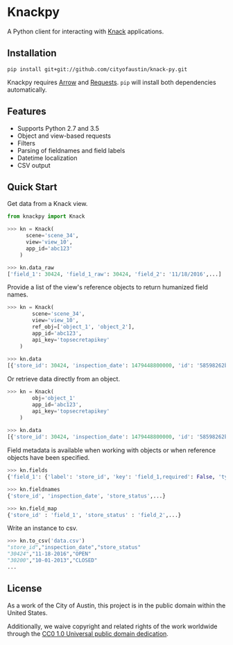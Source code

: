 # Knackpy 

A Python client for interacting with [Knack](http://knack.com) applications.

## Installation

```
pip install git+git://github.com/cityofaustin/knack-py.git
```

Knackpy requires [Arrow](http://arrow.readthedocs.io/en/latest/) and [Requests](http://docs.python-requests.org/en/master/). ```pip``` will install both dependencies automatically.

## Features
- Supports Python 2.7 and 3.5
- Object and view-based requests
- Filters
- Parsing of fieldnames and field labels
- Datetime localization
- CSV output

## Quick Start

Get data from a Knack view.

```python
from knackpy import Knack

>>> kn = Knack(
      scene='scene_34',
      view='view_10',
      app_id='abc123'
    )

>>> kn.data_raw
['field_1': 30424, 'field_1_raw': 30424, 'field_2': '11/18/2016',...]

```

Provide a list of the view's reference objects to return humanized field names.

```python
>>> kn = Knack(
        scene='scene_34',
        view='view_10',
        ref_obj=['object_1', 'object_2'],
        app_id='abc123',
        api_key='topsecretapikey'
    )
 
>>> kn.data
[{'store_id': 30424, 'inspection_date': 1479448800000, 'id': '58598262bcb3437b51194040'},...]

```

Or retrieve data directly from an object.

```python
>>> kn = Knack(
        obj='object_1'
        app_id='abc123',
        api_key='topsecretapikey'
    )
   
>>> kn.data
[{'store_id': 30424, 'inspection_date': 1479448800000, 'id': '58598262bcb3437b51194040'},...]
```

Field metadata is available when working with objects or when reference objects have been specified.

```python
>>> kn.fields
{'field_1': {'label': 'store_id', 'key': 'field_1,required': False, 'type': 'auto_increment'},...}

>>> kn.fieldnames
{'store_id', 'inspection_date', 'store_status',...}

>>> kn.field_map
{'store_id' : 'field_1', 'store_status' : 'field_2',...}
```

Write an instance to csv.

```python
>>> kn.to_csv('data.csv')
"store_id","inspection_date","store_status"
"30424","11-18-2016","OPEN"
"30200","10-01-2013","CLOSED"
...
```

## License

As a work of the City of Austin, this project is in the public domain within the United States.

Additionally, we waive copyright and related rights of the work worldwide through the [CC0 1.0 Universal public domain dedication](https://creativecommons.org/publicdomain/zero/1.0/).

